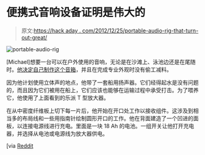 # 便携式音响设备证明是伟大的

> 原文:[https://hack aday . com/2012/12/25/portable-audio-rig-that-turn-out-great/](https://hackaday.com/2012/12/25/portable-audio-rig-that-turned-out-great/)

![portable-audio-rig](../Images/50012a9084349657db9109cc90baaf07.png)

[Michael]想要一台可以在户外使用的音响，无论是在沙滩上、泳池边还是在尾随时。[他决定自己制作这个音箱](http://imgur.com/a/y86jG)，并且在完成专业外观时没有偷工减料。

因为他计划使用立体声的地点，他带了一套船用扬声器。它们经得起水是没有问题的，而且因为它们被用在船上，它们应该也能够在运输过程中承受打击。为了喂养它，他使用了上面看到的乐派 T 型放大器。

在从中密度纤维板上切下每一片后，他开始在开口处工作以接收组件。这涉及到相当多的布局线和一些用指南针绘制圆形开口的工作。他在背面建造了一个凹进的面板，以连接电源线进行充电。里面是一块 18 Ah 的电池。一组开关让他打开充电器，并选择从电池或电源线为放大器供电。

[via [Reddit](http://www.reddit.com/r/electronics/comments/14v604/not_so_ghetto_blaster/)